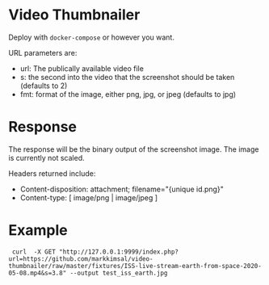 Video Thumbnailer
===

Deploy with `docker-compose` or however you want.

URL parameters are:
 * url:  The publically available video file
 * s:  the second into the video that the screenshot should be taken (defaults to 2)
 * fmt:  format of the image, either png, jpg, or jpeg (defaults to jpg)


Response
===
The response will be the binary output of the screenshot image.  The image is currently not scaled.

Headers returned include:
 * Content-disposition: attachment; filename="{unique id.png}"
 * Content-type: [ image/png | image/jpeg ]

Example
===
```
 curl  -X GET "http://127.0.0.1:9999/index.php?url=https://github.com/markkimsal/video-thumbnailer/raw/master/fixtures/ISS-live-stream-earth-from-space-2020-05-08.mp4&s=3.8" --output test_iss_earth.jpg
```
